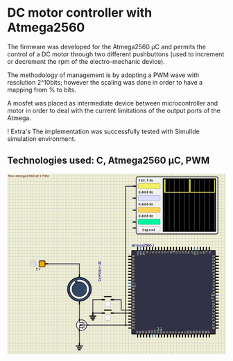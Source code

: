 # DC motor controller with Atmega2560

The firmware was developed for the Atmega2560 µC and permits the control of a DC motor through two different pushbuttons (used to increment or decrement the rpm of the electro-mechanic device). 

The methodology of management is by adopting a PWM wave with resolution 2^10bits; however the scaling was done in order to have a mapping
from % to bits.  

A mosfet was placed as intermediate device between microcontroller and motor in order to deal with the current limitations of the output ports of the Atmega.

! Extra's
The implementation was successfully tested with SimulIde simulation environment.

## Technologies used: C, Atmega2560 µC, PWM
![Alt text](PWM_motor_controller.png)







